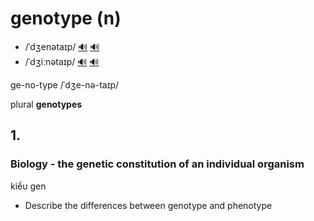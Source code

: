 # genotype (n)

- /ˈdʒenətaɪp/ [🔊](https://www.oxfordlearnersdictionaries.com/media/english/uk_pron/g/gen/genot/genotype__gb_3.mp3) [🔊](https://www.oxfordlearnersdictionaries.com/media/english/us_pron/g/gen/genot/genotype__us_1_rr.mp3)
- /ˈdʒiːnətaɪp/ [🔊](https://www.oxfordlearnersdictionaries.com/media/english/uk_pron/g/gen/genot/genotype__gb_4.mp3) [🔊](https://www.oxfordlearnersdictionaries.com/media/english/us_pron/g/gen/genot/genotype__us_2_rr.mp3)

ge-no-type /ˈdʒe-nə-taɪp/

plural **genotypes**

## 1.

### Biology - the genetic constitution of an individual organism

kiểu gen

- Describe the differences between genotype and phenotype